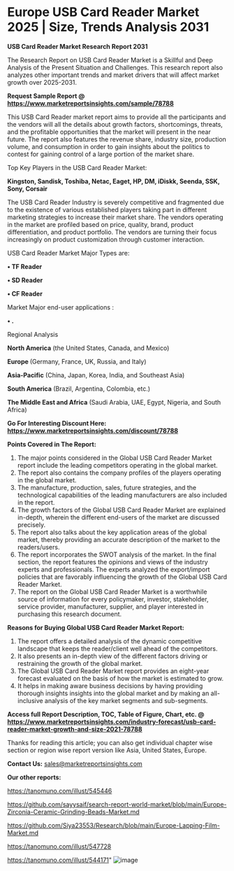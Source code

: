 # Europe USB Card Reader Market 2025 | Size, Trends Analysis 2031

<strong>USB Card Reader Market Research Report 2031</strong>

The Research Report on USB Card Reader Market is a Skillful and Deep Analysis of the Present Situation and Challenges. This research report also analyzes other important trends and market drivers that will affect market growth over 2025-2031.

<strong>Request Sample Report @ <a href=https://www.marketreportsinsights.com/sample/78788>https://www.marketreportsinsights.com/sample/78788</a></strong>

This USB Card Reader market report aims to provide all the participants and the vendors will all the details about growth factors, shortcomings, threats, and the profitable opportunities that the market will present in the near future. The report also features the revenue share, industry size, production volume, and consumption in order to gain insights about the politics to contest for gaining control of a large portion of the market share.

Top Key Players in the USB Card Reader Market:

<strong>Kingston, Sandisk, Toshiba, Netac, Eaget, HP, DM, iDiskk, Seenda, SSK, Sony, Corsair</strong>

The USB Card Reader Industry is severely competitive and fragmented due to the existence of various established players taking part in different marketing strategies to increase their market share. The vendors operating in the market are profiled based on price, quality, brand, product differentiation, and product portfolio. The vendors are turning their focus increasingly on product customization through customer interaction.

USB Card Reader Market Major Types are:

<strong>• TF Reader

• SD Reader

• CF Reader</strong>

Market Major end-user applications :

<strong>• .</strong>

Regional Analysis

</u><strong><b>North America</b></strong> (the United States, Canada, and Mexico)

<strong><b>Europe </b></strong>(Germany, France, UK, Russia, and Italy)

<strong><b>Asia-Pacific</b></strong> (China, Japan, Korea, India, and Southeast Asia)

<strong><b>South America</b></strong> (Brazil, Argentina, Colombia, etc.)

<strong><b>The Middle East and Africa</b></strong> (Saudi Arabia, UAE, Egypt, Nigeria, and South Africa)

<strong>Go For Interesting Discount Here: <a href=https://www.marketreportsinsights.com/discount/78788>https://www.marketreportsinsights.com/discount/78788</a></strong>

<strong>Points Covered in The Report:</strong>
<ol>
  <li>The major points considered in the Global USB Card Reader Market report include the leading competitors operating in the global market.</li>
  <li>The report also contains the company profiles of the players operating in the global market.</li>
  <li>The manufacture, production, sales, future strategies, and the technological capabilities of the leading manufacturers are also included in the report.</li>
  <li>The growth factors of the Global USB Card Reader Market are explained in-depth, wherein the different end-users of the market are discussed precisely.</li>
  <li>The report also talks about the key application areas of the global market, thereby providing an accurate description of the market to the readers/users.</li>
  <li>The report incorporates the SWOT analysis of the market. In the final section, the report features the opinions and views of the industry experts and professionals. The experts analyzed the export/import policies that are favorably influencing the growth of the Global USB Card Reader Market.</li>
  <li>The report on the Global USB Card Reader Market is a worthwhile source of information for every policymaker, investor, stakeholder, service provider, manufacturer, supplier, and player interested in purchasing this research document.</li>
</ol>
<strong>Reasons for Buying Global USB Card Reader Market Report:</strong>

<ol>
  <li>The report offers a detailed analysis of the dynamic competitive landscape that keeps the reader/client well ahead of the competitors.</li>
  <li>It also presents an in-depth view of the different factors driving or restraining the growth of the global market.</li>
  <li>The Global USB Card Reader Market report provides an eight-year forecast evaluated on the basis of how the market is estimated to grow.</li>
  <li>It helps in making aware business decisions by having providing thorough insights insights into the global market and by making an all-inclusive analysis of the key market segments and sub-segments.</li>
</ol>
<strong>Access full Report Description, TOC, Table of Figure, Chart, etc. @ <a href=https://www.marketreportsinsights.com/industry-forecast/usb-card-reader-market-growth-and-size-2021-78788>https://www.marketreportsinsights.com/industry-forecast/usb-card-reader-market-growth-and-size-2021-78788</a></strong>


Thanks for reading this article; you can also get individual chapter wise section or region wise report version like Asia, United States, Europe.

<strong>Contact Us:</strong>
sales@marketreportsinsights.com

<strong>Our other reports:</strong>

<a href=https://tanomuno.com/illust/545446>https://tanomuno.com/illust/545446</a>

<a href=https://github.com/sayysaif/search-report-world-market/blob/main/Europe-Zirconia-Ceramic-Grinding-Beads-Market.md>https://github.com/sayysaif/search-report-world-market/blob/main/Europe-Zirconia-Ceramic-Grinding-Beads-Market.md</a>

<a href=https://github.com/Siya23553/Research/blob/main/Europe-Lapping-Film-Market.md>https://github.com/Siya23553/Research/blob/main/Europe-Lapping-Film-Market.md</a>

<a href=https://tanomuno.com/illust/547728>https://tanomuno.com/illust/547728</a>

<a href=https://tanomuno.com/illust/544171>https://tanomuno.com/illust/544171</a>"
![image](https://github.com/user-attachments/assets/af1210d9-961c-419f-b697-8444722069e2)
